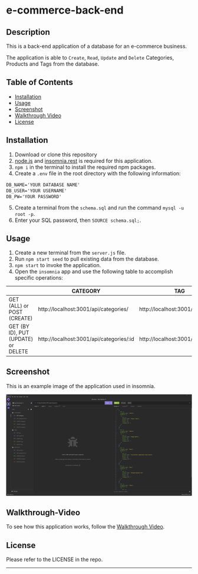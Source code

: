 # e-commerce-back-end

## Description

This is a back-end application of a database for an e-commerce business.

The application is able to `Create`, `Read`, `Update` and `Delete` Categories, Products and Tags from the database.

## Table of Contents

- [Installation](#installation)
- [Usage](#usage)
- [Screenshot](#screenshot)
- [Walkthrough Video](#walkthrough-video)
- [License](#license)


## Installation

1. Download or clone this repository
2. [node.js](https://nodejs.org/en) and [insomnia.rest](https://insomnia.rest/) is required for this application.
3. `npm i` in the terminal to install the required npm packages.
4. Create a `.env` file in the root directory with the following information:
```
DB_NAME='YOUR DATABASE NAME'
DB_USER='YOUR USERNAME'
DB_PW='YOUR PASSWORD'
```
5. Create a terminal from the `schema.sql` and run the command `mysql -u root -p`.
6. Enter your SQL password, then `SOURCE schema.sql;`.


## Usage

1. Create a new terminal from the `server.js` file.
2. Run `npm start seed` to pull existing data from the database.
3. `npm start` to invoke the application.
3. Open the `insomnia` app and use the following table to accomplish specific operations:

|                                       | CATEGORY                                   | TAG                                  | PRODUCT                                  |
|---------------------------------------|--------------------------------------------|--------------------------------------|------------------------------------------|
| GET (ALL) or POST (CREATE)            | http://localhost:3001/api/categories/      | http://localhost:3001/api/tags/      | http://localhost:3001/api/products/      |
| GET (BY ID), PUT (UPDATE) or DELETE   | http://localhost:3001/api/categories/:id   | http://localhost:3001/api/tags/:id   | http://localhost:3001/api/products/:id   |


## Screenshot

This is an example image of the application used in insomnia.

![screenshot of sample readme file](assets/screenshot.png)


## Walkthrough-Video

To see how this application works, follow the [Walkthrough Video](https://drive.google.com/file/d/1DEC6a5M5C0Xp-H9Kp334RiagOERxEjbS/view?usp=drive_link).


## License

Please refer to the LICENSE in the repo.

---